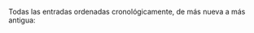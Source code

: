 ﻿Todas las entradas ordenadas cronológicamente, de más nueva a más antigua:

<div id="posts-es"></div>